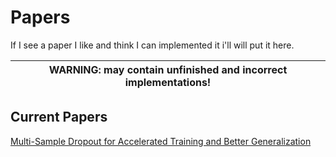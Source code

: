 # Papers

If I see a paper I like and think I can implemented it i'll will put it here.

| WARNING: may contain unfinished and incorrect implementations! |
| --- |

## Current Papers

[Multi-Sample Dropout for Accelerated Training
and Better Generalization](https://arxiv.org/pdf/1905.09788.pdf)
